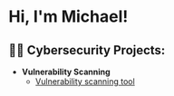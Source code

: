 <h1>Hi, I'm Michael! 
<h2>👨‍💻 Cybersecurity Projects:</h2>

- <b>Vulnerability Scanning</b>
  - [Vulnerability scanning tool](https://github.com/CyberMike22/Vulnerability-Scanning-Tools)
  
